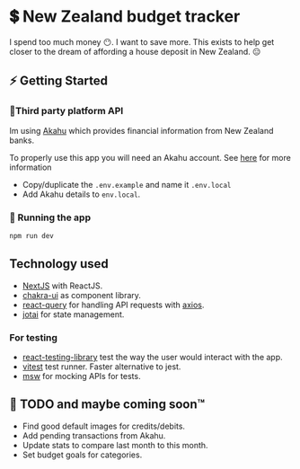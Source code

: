 # 💲 New Zealand budget tracker

I spend too much money 😶. I want to save more. This exists to help get closer to the dream of affording a house deposit in New Zealand. 😑

## ⚡ Getting Started

### 🤝Third party platform API

Im using [Akahu](https://www.akahu.nz/) which provides financial information from New Zealand banks.

To properly use this app you will need an Akahu account. See [here](https://developers.akahu.nz/docs/personal-apps) for more information

- Copy/duplicate the `.env.example` and name it `.env.local`
- Add Akahu details to `env.local`.

### 🚀 Running the app

```bash
npm run dev
```

## Technology used

- [NextJS](https://nextjs.org/) with ReactJS.
- [chakra-ui](https://chakra-ui.com/) as component library.
- [react-query](https://react-query-v3.tanstack.com/) for handling API requests with [axios](https://axios-http.com/).
- [jotai](https://jotai.org/) for state management.

### For testing

- [react-testing-library](https://testing-library.com/) test the way the user would interact with the app.
- [vitest](https://vitest.dev/) test runner. Faster alternative to jest.
- [msw](https://mswjs.io/) for mocking APIs for tests.

## 🔧 TODO and maybe coming soon™

- Find good default images for credits/debits.
- Add pending transactions from Akahu.
- Update stats to compare last month to this month.
- Set budget goals for categories.
